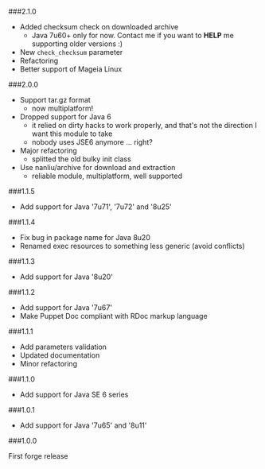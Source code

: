 ###2.1.0

* Added checksum check on downloaded archive
  * Java 7u60+ only for now. Contact me if you want to **HELP** me supporting older versions :)
* New `check_checksum` parameter
* Refactoring
* Better support of Mageia Linux

###2.0.0

* Support tar.gz format
  * now multiplatform!
* Dropped support for Java 6
  * it relied on dirty hacks to work properly, and that's not the direction I want this module to take
  * nobody uses JSE6 anymore ... right?
* Major refactoring
  * splitted the old bulky init class
* Use nanliu/archive for download and extraction
  * reliable module, multiplatform, well supported

###1.1.5

* Add support for Java '7u71', '7u72' and '8u25'

###1.1.4

* Fix bug in package name for Java 8u20
* Renamed exec resources to something less generic (avoid conflicts)

###1.1.3

* Add support for Java '8u20'

###1.1.2

* Add support for Java '7u67'
* Make Puppet Doc compliant with RDoc markup language

###1.1.1

* Add parameters validation
* Updated documentation
* Minor refactoring

###1.1.0

* Add support for Java SE 6 series

###1.0.1

* Add support for Java '7u65' and '8u11'

###1.0.0

First forge release
